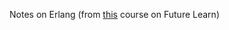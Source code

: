 Notes on Erlang (from [this](https://www.futurelearn.com/courses/functional-programming-erlang) course on Future Learn)
